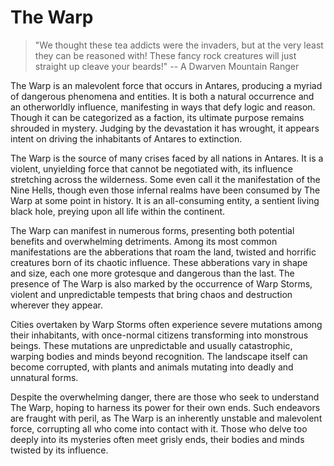 # The Warp

> "We thought these tea addicts were the invaders, but at the very least they can be reasoned with! These fancy rock creatures will just straight up cleave your beards!" -- A Dwarven Mountain Ranger

The Warp is an malevolent force that occurs in Antares, producing a myriad of dangerous phenomena and entities. It is both a natural occurrence and an otherworldly influence, manifesting in ways that defy logic and reason. Though it can be categorized as a faction, its ultimate purpose remains shrouded in mystery. Judging by the devastation it has wrought, it appears intent on driving the inhabitants of Antares to extinction.

The Warp is the source of many crises faced by all nations in Antares. It is a violent, unyielding force that cannot be negotiated with, its influence stretching across the wilderness. Some even call it the manifestation of the Nine Hells, though even those infernal realms have been consumed by The Warp at some point in history. It is an all-consuming entity, a sentient living black hole, preying upon all life within the continent.

The Warp can manifest in numerous forms, presenting both potential benefits and overwhelming detriments. Among its most common manifestations are the abberations that roam the land, twisted and horrific creatures born of its chaotic influence. These abberations vary in shape and size, each one more grotesque and dangerous than the last. The presence of The Warp is also marked by the occurrence of Warp Storms, violent and unpredictable tempests that bring chaos and destruction wherever they appear.

Cities overtaken by Warp Storms often experience severe mutations among their inhabitants, with once-normal citizens transforming into monstrous beings. These mutations are unpredictable and usually catastrophic, warping bodies and minds beyond recognition. The landscape itself can become corrupted, with plants and animals mutating into deadly and unnatural forms. 

Despite the overwhelming danger, there are those who seek to understand The Warp, hoping to harness its power for their own ends. Such endeavors are fraught with peril, as The Warp is an inherently unstable and malevolent force, corrupting all who come into contact with it. Those who delve too deeply into its mysteries often meet grisly ends, their bodies and minds twisted by its influence.
